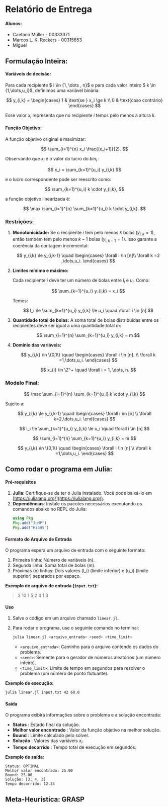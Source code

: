 # Relatório de Entrega

#### Alunos:

- Caetano Müller - 00333371
- Marcos L. K. Reckers - 00315653
- Miguel

## Formulação Inteira:

#### **Variáveis de decisão:**

Para cada recipiente $ i \in \{1, \dots , n\}$ e para cada valor inteiro $ k \in \{1,\dots,u_i\}$, definimos uma variável binária:

$$
y_{i,k} = \begin{cases}
1 & \text{se } x_i \ge k \\
0 & \text{caso contrário}
\end{cases}
$$

Esse valor $x_i$ representa que no recipiente $i$ temos pelo menos a altura $k$.

#### **Função Objetivo:**

A função objetivo original é maximizar:

$$
\sum_{i=1}^{n} x_i \frac{(x_i+1)}{2}.
$$

Observando que $x_i$ é o valor do lucro do $bin_i$ :

$$
x_i = \sum_{k=1}^{u_i} y_{i,k}
$$

e o lucro correspondente pode ser reescrito como:

$$
\sum_{k=1}^{u_i} k \cdot y_{i,k},
$$

a função objetivo linearizada é:

$$
\max \sum_{i=1}^{n} \sum_{k=1}^{u_i} k \cdot y_{i,k}.
$$

### **Restrições:**

1. **Monotonicidade:**
   Se o recipiente $i$ tem pelo menos $k$ bolas $(y_{i,k} = 1)$, então também tem pelo menos $k-1$ bolas $(y_{i,k-1} =1)$. Isso garante a coerência da contagem incremental:

   $$
   y_{i,k} \le y_{i,k-1} \quad  \begin{cases}
   \forall i \in [n]\\
   \forall k  =2 ,\dots,u_i.
   \end{cases}
   $$
2. **Limites mínimo e máximo:**

   Cada recipiente $i$ deve ter um número de bolas entre $l_{i}$ e $u_{i}$.
   Como:

   $$
   \sum_{k=1}^{u_i} y_{i,k} = x_i
   $$

   Temos:

   $$
   l_i \le \sum_{k=1}^{u_i} y_{i,k} \le u_i \quad \forall i \in [n]
   $$
3. **Quantidade total de bolas:**
   A soma total de bolas distribuídas entre os recipientes deve ser igual a uma quantidade total $m$:

   $$
   \sum_{i=1}^{n} \sum_{k=1}^{u_i} y_{i,k} = m
   $$
4. **Domínio das variáveis:**

   $$
   y_{i,k} \in \{0,1\} \quad  \begin{cases}
   \forall i \in [n]. \\
   \forall k =1,\dots,u_i.
   \end{cases}
   $$

   $$
   x_{i} \in \Z^+ \quad \forall i = 1, \dots, n.
   $$

### **Modelo Final:**

$$
\max \sum_{i=1}^{n} \sum_{k=1}^{u_i} k \cdot y_{i,k}
$$

Sujeito a:

$$
y_{i,k} \le y_{i,k-1}  \quad  \begin{cases}
\forall i \in [n] \\
\forall k=2,\dots,u_i.
\end{cases}
$$

$$
l_i \le \sum_{k=1}^{u_i} y_{i,k} \le u_i  \quad  \forall i \in [n] 
$$

$$
\sum_{i=1}^{n} \sum_{k=1}^{u_i} y_{i,k} = m 
$$

$$
y_{i,k} \in \{0,1\}  \quad  \begin{cases}
\forall i \in [n] \\
\forall k =1,\dots,u_i.
\end{cases}
$$

## Como rodar o programa em Julia:

#### Pré-requisitos

1. **Julia**: Certifique-se de ter o Julia instalado. Você pode baixá-lo em [https://julialang.org/](https://julialang.org/).
2. **Dependências**: Instale os pacotes necessários executando os comandos abaixo no REPL do Julia:
   ```julia
   using Pkg
   Pkg.add("JuMP")
   Pkg.add("HiGHS")
   ```

#### Formato do Arquivo de Entrada

O programa espera um arquivo de entrada com o seguinte formato:

1. Primeira linha: Número de variáveis \(n\).
2. Segunda linha: Soma total de bolas \(m\).
3. Próximas \(n\) linhas: Dois valores \(l_i\) (limite inferior) e \(u_i\) (limite superior) separados por espaço.

**Exemplo de arquivo de entrada (`input.txt`):**

> 3
> 10
> 1 5
> 2 4
> 1 3

#### Uso

1. Salve o código em um arquivo chamado `linear.jl`.
2. Para rodar o programa, use o seguinte comando no terminal:

   ```bash
   julia linear.jl <arquivo_entrada> <seed> <time_limit>
   ```

   - `<arquivo_entrada>`: Caminho para o arquivo contendo os dados do problema.
   - `<seed>`: Semente para o gerador de números aleatórios (um número inteiro).
   - `<time_limit>`: Limite de tempo em segundos para resolver o problema (um número de ponto flutuante).

**Exemplo de execução:**

```bash
julia linear.jl input.txt 42 60.0
```

#### Saída

O programa exibirá informações sobre o problema e a solução encontrada:

* **Status** : Estado final da solução.
* **Melhor valor encontrado** : Valor da função objetivo na melhor solução.
* **Bound** : Limite calculado pelo solver.
* **Solução** : Valores das variáveis $x_i$.
* **Tempo decorrido** : Tempo total de execução em segundos.

**Exemplo de saída:**

```
Status: OPTIMAL
Melhor valor encontrado: 25.00
Bound: 25.00
Solução: [3, 4, 3]
Tempo decorrido: 12.34
```

## Meta-Heuristica: GRASP
